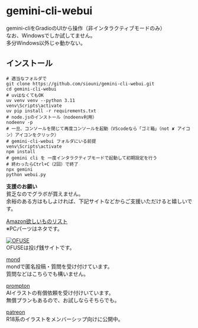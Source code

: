 # gemini-cli-webui
gemini-cliをGradioのUIから操作（非インタラクティブモードのみ）  
なお、Windowsでしか試してません。  
多分Windows以外じゃ動かない。  

## インストール
``` cli
# 適当なフォルダで
git clone https://github.com/siouni/gemini-cli-webui.git
cd gemini-cli-webui
# uvはなくてもOK
uv venv venv --python 3.11
venv\Scripts\activate
uv pip install -r requirements.txt
# node.jsのインストール（nodeenv利用）
nodeenv -p
# 一旦、コンソールを閉じて再度コンソールを起動（VScodeなら「ゴミ箱」（not ✘ アイコン）アイコンをクリック）
# gemini-cli-webui フォルダにいる前提
venv\Scripts\activate
npm install
# gemini cli を 一度インタラクティブモードで起動して初期設定を行う
# 終わったらCtrl+C（2回）で終了
npx gemini
python webui.py
```
  
**支援のお願い**  
貧乏なのでグラボが買えません。  
余裕のある方はもしよければ、下記サイトなどからご支援いただけると嬉しいです。  
  
[Amazon欲しいものリスト](https://www.amazon.jp/hz/wishlist/ls/2TDWT1E5JBT8S?ref_=wl_share)  
※PCパーツはネタです。
  
[![OFUSE](https://github.com/user-attachments/assets/62ffa121-f975-4080-923a-7f55f3cf3759)](https://ofuse.me/siouni)  
OFUSEは投げ銭サイトです。  
  
[mond](https://mond.how/ja/siouni_unia)  
mondで匿名投稿・質問を受け付けています。  
質問などはこちらでも構いません。  
  
[prompton](https://prompton.io/siouni_unia)  
AIイラストの有償依頼を受け付けいています。  
無償プランもあるので、お試しならそちらでも。  
  
[patreon](https://patreon.com/siouni_unia)  
R18系のイラストをメンバーシップ向けに公開中。  